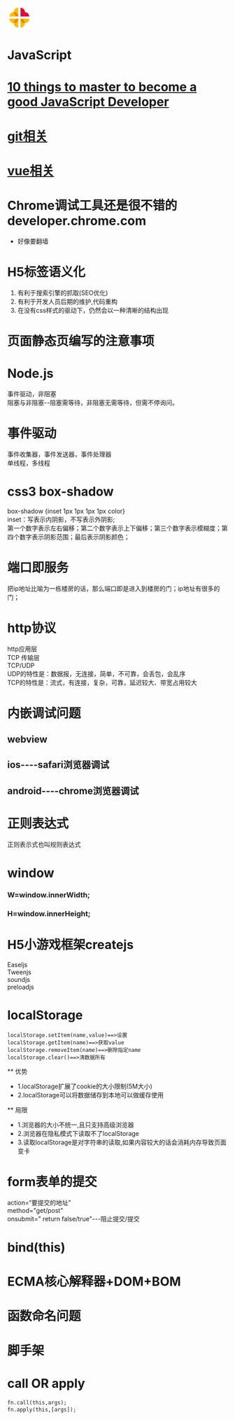 
![img](https://github.com/studendzhoujun/abc/blob/master/src/images/loading-1.gif)
# JavaScript
# [10 things to master to become a good JavaScript Developer](developer.md)
# [git相关](git.md)
# [vue相关](vue.md)
# Chrome调试工具还是很不错的developer.chrome.com
* 好像要翻墙

# H5标签语义化
1. 有利于搜索引擎的抓取(SEO优化)<br/>
2. 有利于开发人员后期的维护,代码重构<br/>
3. 在没有css样式的驱动下，仍然会以一种清晰的结构出现<br/>

# 页面静态页编写的注意事项
# Node.js
事件驱动，非阻塞<br/>
阻塞与非阻塞--阻塞需等待，非阻塞无需等待，但需不停询问。
# 事件驱动
事件收集器，事件发送器，事件处理器<br/>
单线程，多线程
# css3 box-shadow
box-shadow {inset 1px 1px 1px 1px color}<br/>
inset：写表示内阴影，不写表示外阴影;<br/>
第一个数字表示左右偏移；第二个数字表示上下偏移；第三个数字表示模糊度；第四个数字表示阴影范围；最后表示阴影颜色；
# 端口即服务
把ip地址比喻为一栋楼房的话，那么端口即是进入到楼房的门；ip地址有很多的门；
# http协议
http应用层<br/>
TCP 传输层<br/>
TCP/UDP<br/>
UDP的特性是：数据报，无连接，简单，不可靠，会丢包，会乱序<br/>
TCP的特性是：流式，有连接，复杂，可靠，延迟较大、带宽占用较大<br/>

# 内嵌调试问题
## webview<br/>
## ios----safari浏览器调试<br/>
## android----chrome浏览器调试<br/>
# 正则表达式
正则表示式也叫规则表达式
# window
### W=window.innerWidth;
### H=window.innerHeight;
# H5小游戏框架createjs
Easeljs<br/>
Tweenjs<br/>
soundjs<br/>
preloadjs<br/>

# localStorage
```
localStorage.setItem(name,value)==>设置
localStorage.getItem(name)==>获取value
localStorage.removeItem(name)==>删除指定name
localStorage.clear()==>清数据所有
```
** 优势
* 1.localStorage扩展了cookie的大小限制(5M大小)
* 2.localStorage可以将数据储存到本地可以做缓存使用

** 局限
* 1.浏览器的大小不统一,且只支持高级浏览器
* 2.浏览器在隐私模式下读取不了localStorage
* 3.读取localStorage是对字符串的读取,如果内容较大的话会消耗内存导致页面变卡

# form表单的提交
action=“要提交的地址”<br/>
method="get/post"<br/>
onsubmit=" return false/true"---阻止提交/提交

# bind(this)
# ECMA核心解释器+DOM+BOM
# 函数命名问题

# 脚手架

# call OR apply
```
fn.call(this,args);
fn.apply(this,[args]);
```
